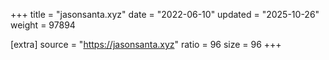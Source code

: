 +++
title = "jasonsanta.xyz"
date = "2022-06-10"
updated = "2025-10-26"
weight = 97894

[extra]
source = "https://jasonsanta.xyz"
ratio = 96
size = 96
+++
